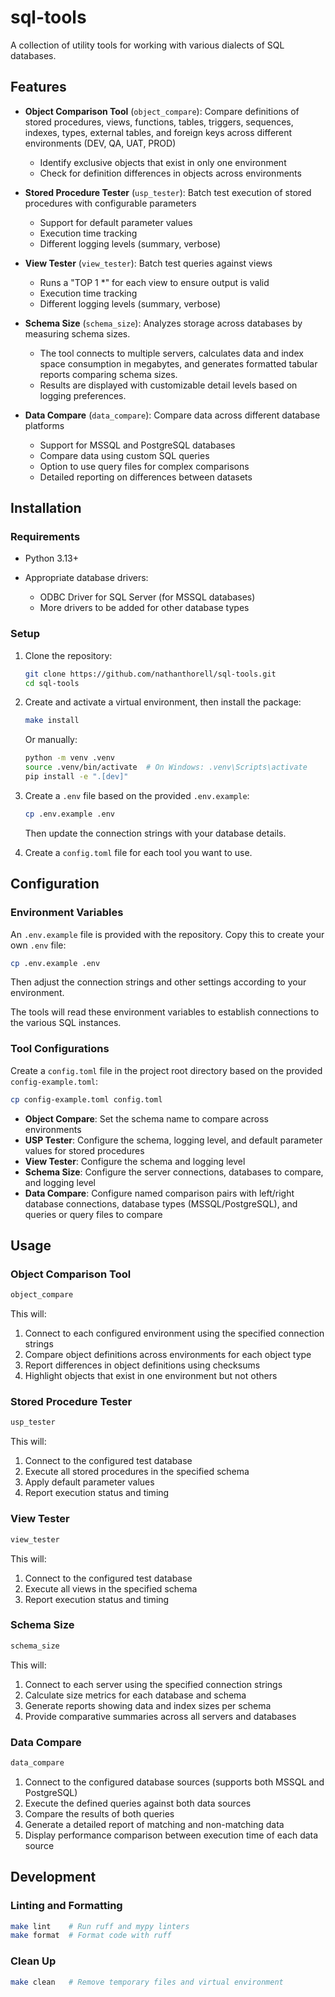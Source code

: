 # sql-tools

A collection of utility tools for working with various dialects of SQL databases.

## Features

- **Object Comparison Tool** (`object_compare`): Compare definitions of stored procedures, views, functions, tables, triggers, sequences, indexes, types, external tables, and foreign keys across different environments (DEV, QA, UAT, PROD)

  - Identify exclusive objects that exist in only one environment
  - Check for definition differences in objects across environments

- **Stored Procedure Tester** (`usp_tester`): Batch test execution of stored procedures with configurable parameters
  - Support for default parameter values
  - Execution time tracking
  - Different logging levels (summary, verbose)

- **View Tester** (`view_tester`): Batch test queries against views
  - Runs a "TOP 1 *" for each view to ensure output is valid
  - Execution time tracking
  - Different logging levels (summary, verbose)

- **Schema Size** (`schema_size`): Analyzes storage across databases by measuring schema sizes.
  - The tool connects to multiple servers, calculates data and index space consumption in megabytes, and generates formatted tabular reports comparing schema sizes.
  - Results are displayed with customizable detail levels based on logging preferences.

- **Data Compare** (`data_compare`): Compare data across different database platforms
  - Support for MSSQL and PostgreSQL databases
  - Compare data using custom SQL queries
  - Option to use query files for complex comparisons
  - Detailed reporting on differences between datasets

## Installation

### Requirements

- Python 3.13+
- Appropriate database drivers:

    - ODBC Driver for SQL Server (for MSSQL databases)
    - More drivers to be added for other database types

### Setup

1. Clone the repository:

   ```bash
   git clone https://github.com/nathanthorell/sql-tools.git
   cd sql-tools
   ```

2. Create and activate a virtual environment, then install the package:

   ```bash
   make install
   ```

   Or manually:

   ```bash
   python -m venv .venv
   source .venv/bin/activate  # On Windows: .venv\Scripts\activate
   pip install -e ".[dev]"
   ```

3. Create a `.env` file based on the provided `.env.example`:

   ```bash
   cp .env.example .env
   ```

   Then update the connection strings with your database details.

4. Create a `config.toml` file for each tool you want to use.

## Configuration

### Environment Variables

An `.env.example` file is provided with the repository. Copy this to create your own `.env` file:

```bash
cp .env.example .env
```

Then adjust the connection strings and other settings according to your environment.

The tools will read these environment variables to establish connections to the various SQL instances.

### Tool Configurations

Create a `config.toml` file in the project root directory based on the provided `config-example.toml`:

```bash
cp config-example.toml config.toml
```

- **Object Compare**: Set the schema name to compare across environments
- **USP Tester**: Configure the schema, logging level, and default parameter values for stored procedures
- **View Tester**: Configure the schema and logging level
- **Schema Size**: Configure the server connections, databases to compare, and logging level
- **Data Compare**: Configure named comparison pairs with left/right database connections, database types (MSSQL/PostgreSQL), and queries or query files to compare

## Usage

### Object Comparison Tool

```bash
object_compare
```

This will:

1. Connect to each configured environment using the specified connection strings
1. Compare object definitions across environments for each object type
1. Report differences in object definitions using checksums
1. Highlight objects that exist in one environment but not others

### Stored Procedure Tester

```bash
usp_tester
```

This will:

1. Connect to the configured test database
1. Execute all stored procedures in the specified schema
1. Apply default parameter values
1. Report execution status and timing

### View Tester

```bash
view_tester
```

This will:

1. Connect to the configured test database
1. Execute all views in the specified schema
1. Report execution status and timing

### Schema Size

```bash
schema_size
```

This will:

1. Connect to each server using the specified connection strings
1. Calculate size metrics for each database and schema
1. Generate reports showing data and index sizes per schema
1. Provide comparative summaries across all servers and databases

### Data Compare

```bash
data_compare
```

1. Connect to the configured database sources (supports both MSSQL and PostgreSQL)
1. Execute the defined queries against both data sources
1. Compare the results of both queries
1. Generate a detailed report of matching and non-matching data
1. Display performance comparison between execution time of each data source

## Development

### Linting and Formatting

```bash
make lint    # Run ruff and mypy linters
make format  # Format code with ruff
```

### Clean Up

```bash
make clean   # Remove temporary files and virtual environment
```
